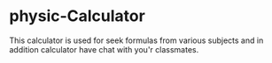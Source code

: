 # physic-Calculator
This calculator is used for seek formulas from various subjects and in addition calculator have chat with you'r classmates.
